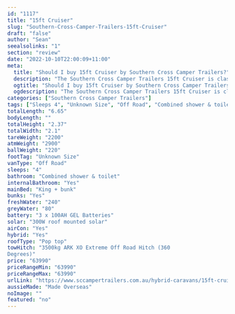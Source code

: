 ```yaml
---
id: "1117"
title: "15ft Cruiser"
slug: "Southern-Cross-Camper-Trailers-15ft-Cruiser"
draft: "false"
author: "Sean"
seealsolinks: "1"
section: "review"
date: "2022-10-10T22:00:09+11:00"
meta:
  title: "Should I buy 15ft Cruiser by Southern Cross Camper Trailers?"
  description: "The Southern Cross Camper Trailers 15ft Cruiser is classed as Off Road, and sleeps 4 people. It is Made Overseas and comes in at Unknown Size. It generally has Combined shower & toilet."
  ogtitle: "Should I buy 15ft Cruiser by Southern Cross Camper Trailers?"
  ogdescription: "The Southern Cross Camper Trailers 15ft Cruiser is classed as Off Road, and sleeps 4 people. It is Made Overseas and comes in at Unknown Size. It generally has Combined shower & toilet."
categories: ["Southern Cross Camper Trailers"]
tags: ["Sleeps 4", "Unknown Size", "Off Road", "Combined shower & toilet", "Pop top", "60 - 70k"]
totalLength: "6.65"
bodyLength: ""
totalHeight: "2.37"
totalWidth: "2.1"
tareWeight: "2200"
atmWeight: "2900"
ballWeight: "220"
footTag: "Unknown Size"
vanType: "Off Road"
sleeps: "4"
bathroom: "Combined shower & toilet"
internalBathroom: "Yes"
mainBed: "King + bunk"
bunks: "Yes"
freshWater: "240"
greyWater: "80"
battery: "3 x 100AH GEL Batteries"
solar: "300W roof mounted solar"
airCon: "Yes"
hybrid: "Yes"
roofType: "Pop top"
towHitch: "3500kg ARK XO Extreme Off Road Hitch (360
Degrees)"
price: "63990"
priceRangeMin: "63990"
priceRangeMax: "63990"
urlLink: "https://www.sccampertrailers.com.au/hybrid-caravans/15ft-cruiser-off-road-hybrid-caravan"
aussieMade: "Made Overseas"
noImage: ""
featured: "no"
---
```

